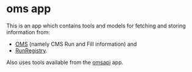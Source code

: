 # oms app

This is an app which contains tools and models for fetching and storing
information from:

* [OMS](https://cmsoms.cern.ch/cms/ls2/index) (namely CMS Run
and Fill information) and
* [RunRegistry](https://cmsrunregistry.web.cern.ch).

Also uses tools available from the [omsapi](../omsapi/overview.md) app.

